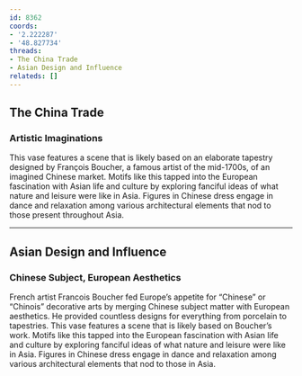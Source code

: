 ```yaml
---
id: 8362
coords:
- '2.222287'
- '48.827734'
threads:
- The China Trade
- Asian Design and Influence
relateds: []
---
```


## The China Trade

### Artistic Imaginations

This vase features a scene that is likely based on an elaborate tapestry designed by François Boucher, a famous artist of the mid-1700s, of an imagined Chinese market. Motifs like this tapped into the European fascination with Asian life and culture by exploring fanciful ideas of what nature and leisure were like in Asia. Figures in Chinese dress engage in dance and relaxation among various architectural elements that nod to those present throughout Asia.

* * *

## Asian Design and Influence

### Chinese Subject, European Aesthetics

French artist Francois Boucher fed Europe’s appetite for “Chinese” or “Chinois” decorative arts by merging Chinese subject matter with European aesthetics. He provided countless designs for everything from porcelain to tapestries. This vase features a scene that is likely based on Boucher’s work. Motifs like this tapped into the European fascination with Asian life and culture by exploring fanciful ideas of what nature and leisure were like in Asia. Figures in Chinese dress engage in dance and relaxation among various architectural elements that nod to those in Asia.
